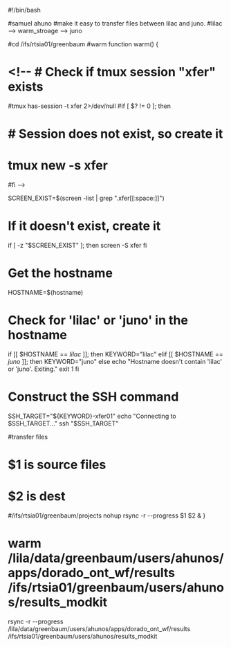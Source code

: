#!/bin/bash

#samuel ahuno
#make it easy to transfer files between lilac and juno.
#lilac --> warm_stroage --> juno





#cd /ifs/rtsia01/greenbaum
#warm
function warm() {
    

#    <!-- # Check if tmux session "xfer" exists
#tmux has-session -t xfer 2>/dev/null
#if [ $? != 0 ]; then
#    # Session does not exist, so create it
#    tmux new -s xfer
#fi -->

SCREEN_EXIST=$(screen -list | grep "\.xfer[[:space:]]")

# If it doesn't exist, create it
if [ -z "$SCREEN_EXIST" ]; then
    screen -S xfer
fi

# Get the hostname
HOSTNAME=$(hostname)

# Check for 'lilac' or 'juno' in the hostname
if [[ $HOSTNAME == *lilac* ]]; then
    KEYWORD="lilac"
elif [[ $HOSTNAME == *juno* ]]; then
    KEYWORD="juno"
else
    echo "Hostname doesn't contain 'lilac' or 'juno'. Exiting."
    exit 1
fi

# Construct the SSH command
SSH_TARGET="${KEYWORD}-xfer01"
echo "Connecting to $SSH_TARGET..."
ssh "$SSH_TARGET"

#transfer files 
# $1 is source files 
# $2 is dest
#/ifs/rtsia01/greenbaum/projects
nohup rsync -r --progress $1 $2 &
}

# warm /lila/data/greenbaum/users/ahunos/apps/dorado_ont_wf/results /ifs/rtsia01/greenbaum/users/ahunos/results_modkit
rsync -r --progress /lila/data/greenbaum/users/ahunos/apps/dorado_ont_wf/results /ifs/rtsia01/greenbaum/users/ahunos/results_modkit